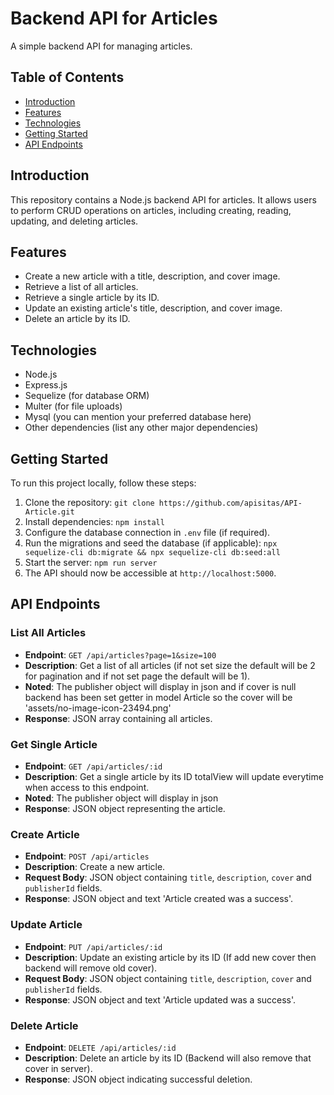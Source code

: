 # Backend API for Articles

A simple backend API for managing articles.

## Table of Contents

-   [Introduction](#introduction)
-   [Features](#features)
-   [Technologies](#technologies)
-   [Getting Started](#getting-started)
-   [API Endpoints](#api-endpoints)

## Introduction

This repository contains a Node.js backend API for articles. It allows users to perform CRUD operations on articles, including creating, reading, updating, and deleting articles.

## Features

-   Create a new article with a title, description, and cover image.
-   Retrieve a list of all articles.
-   Retrieve a single article by its ID.
-   Update an existing article's title, description, and cover image.
-   Delete an article by its ID.

## Technologies

-   Node.js
-   Express.js
-   Sequelize (for database ORM)
-   Multer (for file uploads)
-   Mysql (you can mention your preferred database here)
-   Other dependencies (list any other major dependencies)

## Getting Started

To run this project locally, follow these steps:

1. Clone the repository: `git clone https://github.com/apisitas/API-Article.git`
2. Install dependencies: `npm install`
3. Configure the database connection in `.env` file (if required).
4. Run the migrations and seed the database (if applicable): `npx sequelize-cli db:migrate && npx sequelize-cli db:seed:all`
5. Start the server: `npm run server`
6. The API should now be accessible at `http://localhost:5000`.

## API Endpoints

### List All Articles

-   **Endpoint**: `GET /api/articles?page=1&size=100`
-   **Description**: Get a list of all articles (if not set size the default will be 2 for pagination and if not set page the default will be 1).
-   **Noted**: The publisher object will display in json and if cover is null backend has been set getter in model Article so the cover will be 'assets/no-image-icon-23494.png'
-   **Response**: JSON array containing all articles.

### Get Single Article

-   **Endpoint**: `GET /api/articles/:id`
-   **Description**: Get a single article by its ID totalView will update everytime when access to this endpoint.
-   **Noted**: The publisher object will display in json
-   **Response**: JSON object representing the article.

### Create Article

-   **Endpoint**: `POST /api/articles`
-   **Description**: Create a new article.
-   **Request Body**: JSON object containing `title`, `description`, `cover` and `publisherId` fields.
-   **Response**: JSON object and text 'Article created was a success'.

### Update Article

-   **Endpoint**: `PUT /api/articles/:id`
-   **Description**: Update an existing article by its ID (If add new cover then backend will remove old cover).
-   **Request Body**: JSON object containing `title`, `description`, `cover` and `publisherId` fields.
-   **Response**: JSON object and text 'Article updated was a success'.

### Delete Article

-   **Endpoint**: `DELETE /api/articles/:id`
-   **Description**: Delete an article by its ID (Backend will also remove that cover in server).
-   **Response**: JSON object indicating successful deletion.
